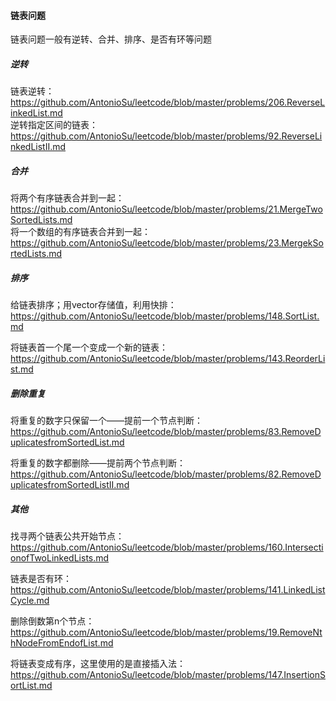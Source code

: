 #### 链表问题
链表问题一般有逆转、合并、排序、是否有环等问题

##### 逆转

链表逆转：https://github.com/AntonioSu/leetcode/blob/master/problems/206.ReverseLinkedList.md  
逆转指定区间的链表：https://github.com/AntonioSu/leetcode/blob/master/problems/92.ReverseLinkedListII.md    



##### 合并

将两个有序链表合并到一起：https://github.com/AntonioSu/leetcode/blob/master/problems/21.MergeTwoSortedLists.md  
将一个数组的有序链表合并到一起：https://github.com/AntonioSu/leetcode/blob/master/problems/23.MergekSortedLists.md   



##### 排序

给链表排序；用vector存储值，利用快排：https://github.com/AntonioSu/leetcode/blob/master/problems/148.SortList.md   

将链表首一个尾一个变成一个新的链表：https://github.com/AntonioSu/leetcode/blob/master/problems/143.ReorderList.md 



##### 删除重复

将重复的数字只保留一个——提前一个节点判断：https://github.com/AntonioSu/leetcode/blob/master/problems/83.RemoveDuplicatesfromSortedList.md

将重复的数字都删除——提前两个节点判断：https://github.com/AntonioSu/leetcode/blob/master/problems/82.RemoveDuplicatesfromSortedListII.md



##### 其他

找寻两个链表公共开始节点：https://github.com/AntonioSu/leetcode/blob/master/problems/160.IntersectionofTwoLinkedLists.md 

链表是否有环：https://github.com/AntonioSu/leetcode/blob/master/problems/141.LinkedListCycle.md 

删除倒数第n个节点：https://github.com/AntonioSu/leetcode/blob/master/problems/19.RemoveNthNodeFromEndofList.md

将链表变成有序，这里使用的是直接插入法：https://github.com/AntonioSu/leetcode/blob/master/problems/147.InsertionSortList.md